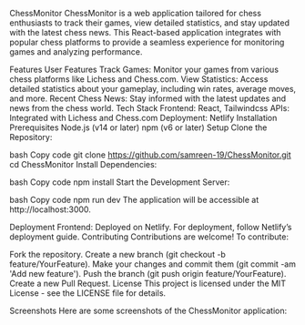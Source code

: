 ChessMonitor
ChessMonitor is a web application tailored for chess enthusiasts to track their games, view detailed statistics, and stay updated with the latest chess news. This React-based application integrates with popular chess platforms to provide a seamless experience for monitoring games and analyzing performance.

Features
User Features
Track Games: Monitor your games from various chess platforms like Lichess and Chess.com.
View Statistics: Access detailed statistics about your gameplay, including win rates, average moves, and more.
Recent Chess News: Stay informed with the latest updates and news from the chess world.
Tech Stack
Frontend: React, Tailwindcss
APIs: Integrated with Lichess and Chess.com
Deployment: Netlify
Installation
Prerequisites
Node.js (v14 or later)
npm (v6 or later)
Setup
Clone the Repository:

bash
Copy code
git clone https://github.com/samreen-19/ChessMonitor.git
cd ChessMonitor
Install Dependencies:

bash
Copy code
npm install
Start the Development Server:

bash
Copy code
npm run dev
The application will be accessible at http://localhost:3000.

Deployment
Frontend: Deployed on Netlify. For deployment, follow Netlify’s deployment guide.
Contributing
Contributions are welcome! To contribute:

Fork the repository.
Create a new branch (git checkout -b feature/YourFeature).
Make your changes and commit them (git commit -am 'Add new feature').
Push the branch (git push origin feature/YourFeature).
Create a new Pull Request.
License
This project is licensed under the MIT License - see the LICENSE file for details.

Screenshots
Here are some screenshots of the ChessMonitor application:

